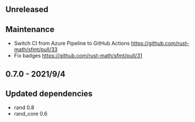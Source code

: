 Unreleased
-----------

Maintenance
------------
- Switch CI from Azure Pipeline to GitHub Actions https://github.com/rust-math/sfmt/pull/33
- Fix badges https://github.com/rust-math/sfmt/pull/31

0.7.0 - 2021/9/4
----------------

Updated dependencies
---------------------
- rand 0.8
- rand_core 0.6

